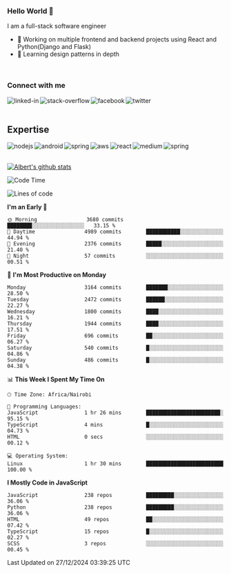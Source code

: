 

### Hello World 👋
I am a full-stack software engineer
- 🔭 Working on multiple frontend and backend projects using React and Python(Django and Flask)
- 🌱 Learning design patterns in depth

<br>

### Connect with me

[<img align="left" alt="linked-in" src="https://img.shields.io/badge/linkedin-%230077B5.svg?&style=for-the-badge&logo=linkedin&logoColor=white" />](https://www.linkedin.com/in/albert-byrone/)

<!-- [<img align="left" alt="medium" src="https://img.shields.io/badge/medium-%2312100E.svg?&style=for-the-badge&logo=medium&logoColor=white" />](https://56faisal.medium.com/) -->

[<img align="left" alt="stack-overflow" src="https://img.shields.io/badge/stack%20overflow-FE7A16?logo=stack-overflow&logoColor=white&style=for-the-badge" />](https://stackoverflow.com/users/11916317/albert-byrone)

[<img align="left" alt="facebook" src="https://img.shields.io/badge/facebook-%231877F2.svg?&style=for-the-badge&logo=facebook&logoColor=white" />](https://web.facebook.com/albert.byrone.1/)

[<img align="left" alt="twitter" src="https://img.shields.io/badge/twitter-%231DA1F2.svg?&style=for-the-badge&logo=twitter&logoColor=white" />](https://twitter.com/byrone_albert)

<br>

<br>

## Expertise
<img align="left" alt="nodejs" src="https://img.shields.io/badge/python%20-%2343853D.svg?&style=for-the-badge&logo=node.js&logoColor=white" />
<img align="left" alt="android" src="https://img.shields.io/badge/Flask-3DDC84?logo=android&logoColor=white&style=for-the-badge" />
<img align="left" alt="spring" src="https://img.shields.io/badge/drf%20-%236DB33F.svg?&style=for-the-badge&logo=spring&logoColor=white" />
<img align="left" alt="aws" src="https://img.shields.io/badge/django%20AWS-%23232F3E?logo=amazon-aws&logoColor=white&style=for-the-badge" />
<img align="left" alt="react" src="https://img.shields.io/badge/react%20-%2320232a.svg?&style=for-the-badge&logo=react&logoColor=%2361DAFB" />
<img align="left" alt="medium" src="https://img.shields.io/badge/Angular-%23316192.svg?&style=for-the-badge&logo=postgresql&logoColor=white" />
<img align="left" alt="spring" src="https://img.shields.io/badge/Javascript%20-%236DB33F.svg?&style=for-the-badge&logo=spring&logoColor=white" />
<br>
<br>


[![Albert's github stats](https://github-readme-stats.vercel.app/api?username=Albert-Byrone&count_private=true&show_icons=true&theme=radical&hide_rank=false)](https://github.com/anuraghazra/github-readme-stats)

<!-- [![Top Langs](https://github-readme-stats.vercel.app/api/top-langs/?username=Albert-Byrone&layout=compact)](https://github.com/anuraghazra/github-readme-stats) -->

<!--
**Albert-Byrone/Albert-Byrone** is a ✨ _special_ ✨ repository because its `README.md` (this file) appears on your GitHub profile.

Here are some ideas to get you started:

- 🔭 I’m currently working on ...
- 🌱 I’m currently learning ...
- 👯 I’m looking to collaborate on ...
- 🤔 I’m looking for help with ...
- 💬 Ask me about ...
- 📫 How to reach me: ...
- 😄 Pronouns: ...
- ⚡ Fun fact: ...
-->


<!--START_SECTION:waka-->
![Code Time](http://img.shields.io/badge/Code%20Time-1%2C462%20hrs%2012%20mins-blue)

![Lines of code](https://img.shields.io/badge/From%20Hello%20World%20I%27ve%20Written-77.7%20million%20lines%20of%20code-blue)

**I'm an Early 🐤** 

```text
🌞 Morning                3680 commits        ████████░░░░░░░░░░░░░░░░░   33.15 % 
🌆 Daytime                4989 commits        ███████████░░░░░░░░░░░░░░   44.94 % 
🌃 Evening                2376 commits        █████░░░░░░░░░░░░░░░░░░░░   21.40 % 
🌙 Night                  57 commits          ░░░░░░░░░░░░░░░░░░░░░░░░░   00.51 % 
```
📅 **I'm Most Productive on Monday** 

```text
Monday                   3164 commits        ███████░░░░░░░░░░░░░░░░░░   28.50 % 
Tuesday                  2472 commits        ██████░░░░░░░░░░░░░░░░░░░   22.27 % 
Wednesday                1800 commits        ████░░░░░░░░░░░░░░░░░░░░░   16.21 % 
Thursday                 1944 commits        ████░░░░░░░░░░░░░░░░░░░░░   17.51 % 
Friday                   696 commits         ██░░░░░░░░░░░░░░░░░░░░░░░   06.27 % 
Saturday                 540 commits         █░░░░░░░░░░░░░░░░░░░░░░░░   04.86 % 
Sunday                   486 commits         █░░░░░░░░░░░░░░░░░░░░░░░░   04.38 % 
```


📊 **This Week I Spent My Time On** 

```text
🕑︎ Time Zone: Africa/Nairobi

💬 Programming Languages: 
JavaScript               1 hr 26 mins        ████████████████████████░   95.15 % 
TypeScript               4 mins              █░░░░░░░░░░░░░░░░░░░░░░░░   04.73 % 
HTML                     0 secs              ░░░░░░░░░░░░░░░░░░░░░░░░░   00.12 % 

💻 Operating System: 
Linux                    1 hr 30 mins        █████████████████████████   100.00 % 
```

**I Mostly Code in JavaScript** 

```text
JavaScript               238 repos           █████████░░░░░░░░░░░░░░░░   36.06 % 
Python                   238 repos           █████████░░░░░░░░░░░░░░░░   36.06 % 
HTML                     49 repos            ██░░░░░░░░░░░░░░░░░░░░░░░   07.42 % 
TypeScript               15 repos            █░░░░░░░░░░░░░░░░░░░░░░░░   02.27 % 
SCSS                     3 repos             ░░░░░░░░░░░░░░░░░░░░░░░░░   00.45 % 
```




 Last Updated on 27/12/2024 03:39:25 UTC
<!--END_SECTION:waka-->

